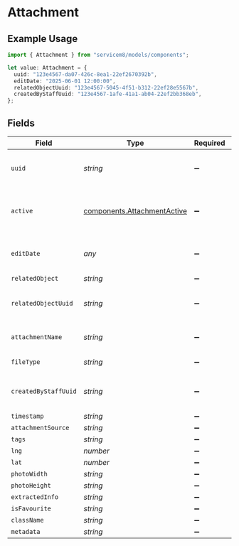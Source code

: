 # Attachment

## Example Usage

```typescript
import { Attachment } from "servicem8/models/components";

let value: Attachment = {
  uuid: "123e4567-da07-426c-8ea1-22ef2670392b",
  editDate: "2025-06-01 12:00:00",
  relatedObjectUuid: "123e4567-5045-4f51-b312-22ef28e5567b",
  createdByStaffUuid: "123e4567-1afe-41a1-ab04-22ef2bb368eb",
};
```

## Fields

| Field                                                                      | Type                                                                       | Required                                                                   | Description                                                                | Example                                                                    |
| -------------------------------------------------------------------------- | -------------------------------------------------------------------------- | -------------------------------------------------------------------------- | -------------------------------------------------------------------------- | -------------------------------------------------------------------------- |
| `uuid`                                                                     | *string*                                                                   | :heavy_minus_sign:                                                         | Unique identifier for this record                                          | 123e4567-da07-426c-8ea1-22ef2670392b                                       |
| `active`                                                                   | [components.AttachmentActive](../../models/components/attachmentactive.md) | :heavy_minus_sign:                                                         | Record active/deleted flag.  Valid values are [0,1]                        |                                                                            |
| `editDate`                                                                 | *any*                                                                      | :heavy_minus_sign:                                                         | Timestamp at which record was last modified                                | 2025-06-01 12:00:00                                                        |
| `relatedObject`                                                            | *string*                                                                   | :heavy_minus_sign:                                                         | N/A                                                                        |                                                                            |
| `relatedObjectUuid`                                                        | *string*                                                                   | :heavy_minus_sign:                                                         | N/A                                                                        | 123e4567-5045-4f51-b312-22ef28e5567b                                       |
| `attachmentName`                                                           | *string*                                                                   | :heavy_minus_sign:                                                         | The security roles description                                             |                                                                            |
| `fileType`                                                                 | *string*                                                                   | :heavy_minus_sign:                                                         | Location's name                                                            |                                                                            |
| `createdByStaffUuid`                                                       | *string*                                                                   | :heavy_minus_sign:                                                         | N/A                                                                        | 123e4567-1afe-41a1-ab04-22ef2bb368eb                                       |
| `timestamp`                                                                | *string*                                                                   | :heavy_minus_sign:                                                         | N/A                                                                        |                                                                            |
| `attachmentSource`                                                         | *string*                                                                   | :heavy_minus_sign:                                                         | N/A                                                                        |                                                                            |
| `tags`                                                                     | *string*                                                                   | :heavy_minus_sign:                                                         | N/A                                                                        |                                                                            |
| `lng`                                                                      | *number*                                                                   | :heavy_minus_sign:                                                         | N/A                                                                        |                                                                            |
| `lat`                                                                      | *number*                                                                   | :heavy_minus_sign:                                                         | N/A                                                                        |                                                                            |
| `photoWidth`                                                               | *string*                                                                   | :heavy_minus_sign:                                                         | N/A                                                                        |                                                                            |
| `photoHeight`                                                              | *string*                                                                   | :heavy_minus_sign:                                                         | N/A                                                                        |                                                                            |
| `extractedInfo`                                                            | *string*                                                                   | :heavy_minus_sign:                                                         | N/A                                                                        |                                                                            |
| `isFavourite`                                                              | *string*                                                                   | :heavy_minus_sign:                                                         | N/A                                                                        |                                                                            |
| `className`                                                                | *string*                                                                   | :heavy_minus_sign:                                                         | N/A                                                                        |                                                                            |
| `metadata`                                                                 | *string*                                                                   | :heavy_minus_sign:                                                         | N/A                                                                        |                                                                            |